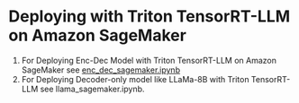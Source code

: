 # Deploying with Triton TensorRT-LLM on Amazon SageMaker

1. For Deploying Enc-Dec Model with Triton TensorRT-LLM on Amazon SageMaker see [enc_dec_sagemaker.ipynb](./enc_dec_sagemaker.ipynb)
2. For Deploying Decoder-only model like LLaMa-8B with Triton TensorRT-LLM see llama_sagemaker.ipynb.
